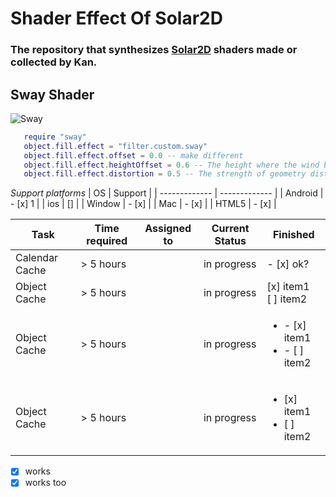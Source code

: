 # Shader Effect Of Solar2D
### The repository that synthesizes [Solar2D](https://solar2d.com) shaders made or collected by Kan.


## Sway Shader
![Sway](https://i.imgur.com/b8xv2Ps.gif)


```Lua
   require "sway"
   object.fill.effect = "filter.custom.sway"
   object.fill.effect.offset = 0.0 -- make different
   object.fill.effect.heightOffset = 0.6 -- The height where the wind begins to move
   object.fill.effect.distortion = 0.5 -- The strength of geometry distortion.
```
*Support platforms*
| OS  | Support |
| ------------- | ------------- |
| Android | - [x] 1  |
| ios  | []  |
| Window  | - [x]  |
| Mac  | - [x]  |
| HTML5  | - [x]  |

| Task           | Time required | Assigned to   | Current Status | Finished | 
|----------------|---------------|---------------|----------------|-----------|
| Calendar Cache | > 5 hours  |  | in progress | - [x] ok?
| Object Cache   | > 5 hours  |  | in progress | [x] item1<br/>[ ] item2
| Object Cache   | > 5 hours  |  | in progress | <ul><li>- [x] item1</li><li>- [ ] item2</li></ul>
| Object Cache   | > 5 hours  |  | in progress | <ul><li>[x] item1</li><li>[ ] item2</li></ul>


- [x] works
- [x] works too
